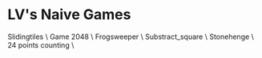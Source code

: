 # LV's Naive Games
Slidingtiles \\
Game 2048 \\
Frogsweeper \\
Substract_square \\
Stonehenge \\
24 points counting \\
